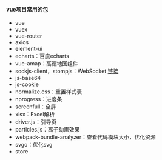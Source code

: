 #### vue项目常用的包

* vue
* vuex
* vue-router
* axios
* element-ui
* echarts：百度echarts
* vue-amap：高德地图组件
* sockjs-client，stompjs：WebSocket [链接](https://www.jianshu.com/p/b8aa70bf1340)
* js-base64
* js-cookie
* normalize.css：重置样式表
* nprogress：进度条
* screenfull：全屏
* xlsx：Excel解析
* driver.js：引导页
* particles.js：离子动画效果
* webpack-bundle-analyzer：查看代码模块大小，优化资源
* svgo：优化svg
* store
